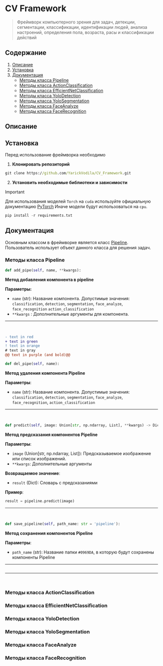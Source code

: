# CV Framework
> Фреймворк компьютерного зрения для задач, детекции, сегментации, классификации, идентификации людей, анализа настроений, определения пола, возраста, расы и классификации действий

## Содержание

1. [Описание](#описание)
2. [Установка](#установка)
3. [Документация](#документация)
    - [Методы класса Pipeline](#методы-класса-pipeline)
    - [Методы класса ActionClassification](#методы-класса-actionclassification)
    - [Методы класса EfficientNetClassification](#методы-класса-efficientnetclassification)
    - [Методы класса YoloDetection](#методы-класса-yolodetection)
    - [Методы класса YoloSegmentation](#методы-класса-yolosegmentation)
    - [Методы класса FaceAnalyze](#методы-класса-faceanalyze)
    - [Методы класса FaceRecognition](#методы-класса-facerecognition)

## Описание



## Установка

Перед использование фреймворка необходимо


1. **Клонировать репозиторий**

```cmd
git clone https://github.com/YarickVodila/CV_Framework.git
```

2. **Установить необходимые библиотеки и зависимости**
> [!IMPORTANT]
> Для использования моделей `Torch` на `cuda` используйте официальную документацию [PyTorch](https://pytorch.org/get-started/locally/)
Иначе модели будут использоваться на `cpu`.

```py
pip install -r requirements.txt
```

## Документация

Основным классом в фреймворке является класс [Pipeline](framework/pipeline.py). Пользователь использует объект данного класса для решения задач.

### Методы класса Pipeline


```py
def add_pipe(self, name, **kwargs):
```

**Метод добавления компонента в pipeline**

**Параметры:**
- `name` (str): Название компонента. Допустимые значения: `classification`, `detection`, `segmentation`, `face_analyze`, `face_recognition` `action_classification`
- `**kwargs` : Дополнительные аргументы для компонента.


<hr/>
<br/>

```diff
- text in red
+ text in green
! text in orange
# text in gray
@@ text in purple (and bold)@@
```


```py
def del_pipe(self, name):
```
**Метод удаления компонента Pipeline**

**Параметры**:
- `name` (str): Название компонента. Допустимые значения: `classification`, `detection`, `segmentation`, `face_analyze`, `face_recognition`, `action_classification`


<hr/>
<br/>



```py
def predict(self, image: Union[str, np.ndarray, List], **kwargs) -> Dict:
```

**Метод предсказания компонентов Pipeline**

**Параметры**:
- `image` (Union[str, np.ndarray, List]): Предсказываемое изображение или список изображений.
- `**kwargs`: Дополнительные аргументы 

**Возвращаемое значение**:
- `result` (Dict): Словарь с предсказаниями

**Пример**:

```py
result = pipeline.predict(image)
```

<hr/>
<br/>



```py
def save_pipeline(self, path_name: str = 'pipeline'):
```
**Метод сохранения компонентов Pipeline**

**Параметры**:
- `path_name` (str): Название папки `#0969DA`, в которую будут сохранены компоненты Pipeline
<hr/>




```py

```

<hr/>
<br/>


### Методы класса ActionClassification


### Методы класса EfficientNetClassification


### Методы класса YoloDetection


### Методы класса YoloSegmentation


### Методы класса FaceAnalyze


### Методы класса FaceRecognition